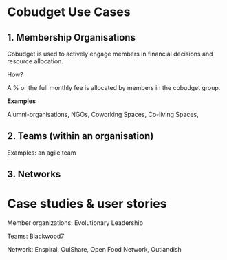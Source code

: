 # Cobudget Use Cases

## 1. Membership Organisations

Cobudget is used to actively engage members in financial decisions and resource allocation. 

How? 

A % or the full monthly fee is allocated by members in the cobudget group.

**Examples**

Alumni-organisations, NGOs, Coworking Spaces, Co-living Spaces,



## 2. Teams \(within an organisation\)

Examples: an agile team

## 3. Networks

# 

# 

# 

# Case studies & user stories

Member organizations: Evolutionary Leadership

Teams: Blackwood7

Network: Enspiral, OuiShare, Open Food Network, Outlandish

